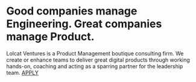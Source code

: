 # Good companies manage Engineering. Great companies manage Product.

Lolcat Ventures is a Product Management boutique consulting firm. We create or enhance teams to deliver great digital products through working hands-on, coaching and acting as a sparring partner for the leadership team. [APPLY](https://lolcatvc.typeform.com/to/BN5gco)
